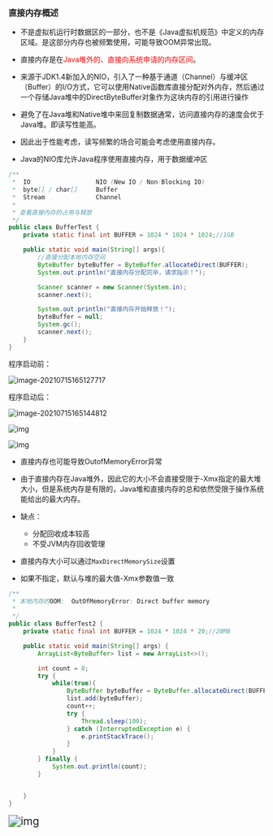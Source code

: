 ### 直接内存概述

- 不是虚拟机运行时数据区的一部分，也不是《Java虚拟机规范》中定义的内存区域。是这部分内存也被频繁使用，可能导致OOM异常出现。
- 直接内存是在<font color='red'>Java堆外的、直接向系统申请的内存区间</font>。

- 来源于JDK1.4新加入的NIO，引入了一种基于通道（Channel）与缓冲区（Buffer）的I/O方式，它可以使用Native函数库直接分配对外内存，然后通过一个存储Java堆中的DirectByteBuffer对象作为这块内存的引用进行操作
- 避免了在Java堆和Native堆中来回复制数据通常，访问直接内存的速度会优于Java堆。即读写性能高。

- 因此出于性能考虑，读写频繁的场合可能会考虑使用直接内存。
- Java的NIO库允许Java程序使用直接内存，用于数据缓冲区

```java
/**
 *  IO                  NIO (New IO / Non-Blocking IO)
 *  byte[] / char[]     Buffer
 *  Stream              Channel
 *
 * 查看直接内存的占用与释放
 */
public class BufferTest {
    private static final int BUFFER = 1024 * 1024 * 1024;//1GB

    public static void main(String[] args){
        //直接分配本地内存空间
        ByteBuffer byteBuffer = ByteBuffer.allocateDirect(BUFFER);
        System.out.println("直接内存分配完毕，请求指示！");

        Scanner scanner = new Scanner(System.in);
        scanner.next();

        System.out.println("直接内存开始释放！");
        byteBuffer = null;
        System.gc();
        scanner.next();
    }
}
```

程序启动前：

![image-20210715165127717](https://note-java.oss-cn-beijing.aliyuncs.com/img/image-20210715165127717.png)

程序启动后：

![image-20210715165144812](https://note-java.oss-cn-beijing.aliyuncs.com/img/image-20210715165144812.png)



![img](https://note-java.oss-cn-beijing.aliyuncs.com/img/1615712776882-053dc12a-e323-487b-aef2-6099aa0d2d77.png)

![img](https://note-java.oss-cn-beijing.aliyuncs.com/img/1615712842046-987fdb8d-82e4-404a-b5b3-43492d64a92b.png)



- 直接内存也可能导致OutofMemoryError异常

- 由于直接内存在Java堆外，因此它的大小不会直接受限于-Xmx指定的最大堆大小，但是系统内存是有限的，Java堆和直接内存的总和依然受限于操作系统能给出的最大内存。

- 缺点：
  - 分配回收成本较高
  - 不受JVM内存回收管理

- 直接内存大小可以通过`MaxDirectMemorySize`设置

- 如果不指定，默认与堆的最大值-Xmx参数值一致

```java
/**
 * 本地内存的OOM:  OutOfMemoryError: Direct buffer memory
 *
 */
public class BufferTest2 {
    private static final int BUFFER = 1024 * 1024 * 20;//20MB

    public static void main(String[] args) {
        ArrayList<ByteBuffer> list = new ArrayList<>();

        int count = 0;
        try {
            while(true){
                ByteBuffer byteBuffer = ByteBuffer.allocateDirect(BUFFER);
                list.add(byteBuffer);
                count++;
                try {
                    Thread.sleep(100);
                } catch (InterruptedException e) {
                    e.printStackTrace();
                }
            }
        } finally {
            System.out.println(count);
        }


    }
}
```

<img src="https://note-java.oss-cn-beijing.aliyuncs.com/img/1615713647830-7efb8430-370b-4b09-9539-d9d3d71441c6.png" alt="img" style="zoom:150%;" />

